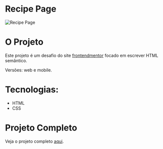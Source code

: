 # Recipe Page

![Recipe Page](https://github.com/user-attachments/assets/c0b7b98d-c964-4590-b970-fd408e241fca)

# O Projeto

Este projeto é um desafio do site [frontendmentor](https://www.frontendmentor.io/) focado em escrever HTML semântico. 

Versões: web e mobile.

# Tecnologias:
- HTML
- CSS

# Projeto Completo
Veja o projeto completo [aqui](https://gleyssonnunes.github.io/recipe-page/).
